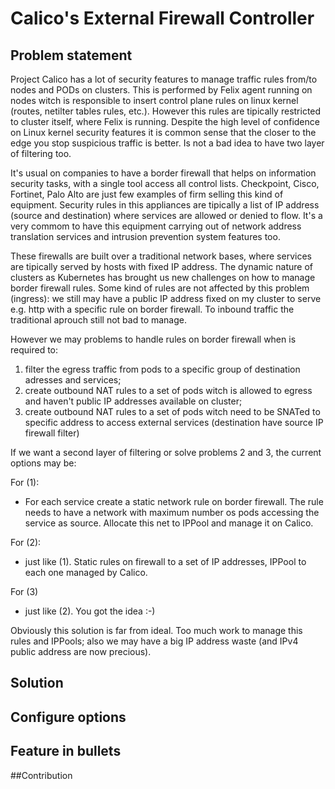 
# Calico's External Firewall Controller 


## Problem statement
Project Calico has a lot of security features to manage traffic rules from/to nodes and PODs on clusters. This is performed by Felix agent running on nodes witch is responsible to insert control plane rules on linux kernel (routes, netilter tables rules, etc.). However this rules are tipically restricted to cluster itself, where Felix is running. Despite the high level of confidence on Linux kernel security features it is common sense that the closer to the edge you stop suspicious traffic is better. Is not a bad idea to have two layer of filtering too.

It's usual on companies to have a border firewall that helps on information security tasks, with a single tool access all control lists. Checkpoint, Cisco, Fortinet, Palo Alto are just few examples of firm selling this kind of equipment. Security rules in this appliances are tipically a list of IP address (source and destination) where services are allowed or denied to flow. It's a very commom to have this equipment carrying out of network address translation services and intrusion prevention system features too. 


These firewalls are built over a traditional network bases, where services are tipically served by hosts with fixed IP address. The dynamic nature of clusters as Kubernetes has brought us new challenges on how to manage border firewall rules. Some kind of rules are not affected by this problem (ingress): we still may have a public IP address fixed on my cluster to serve e.g. http with a specific rule on border firewall. To inbound traffic the traditional aprouch still not bad to manage. 

However we may problems to handle rules on border firewall when is required to:

1. filter the egress traffic from pods to a specific group of destination adresses and services; 
2. create outbound NAT rules to a set of pods witch is allowed to egress and haven't public IP addresses available on cluster;
3. create outbound NAT rules to a set of pods witch need to be SNATed to specific address to access external services (destination have source IP firewall filter)


If we want a second layer of filtering or solve problems 2 and 3, the current options may be:

For (1):
 - For each service create a static network rule on border firewall. The rule needs to have a network with maximum number os pods accessing the service as source. Allocate this net to IPPool and manage it on Calico.


For (2):
 - just like (1). Static rules on firewall to a set of IP addresses, IPPool to each one managed by Calico.

For (3)
 - just like (2). You got the idea :-)


Obviously this solution is far from ideal. Too much work to manage this rules and IPPools; also we may have a big IP address waste (and IPv4 public address are now precious).


## Solution



## Configure options

## Feature in bullets


##Contribution


